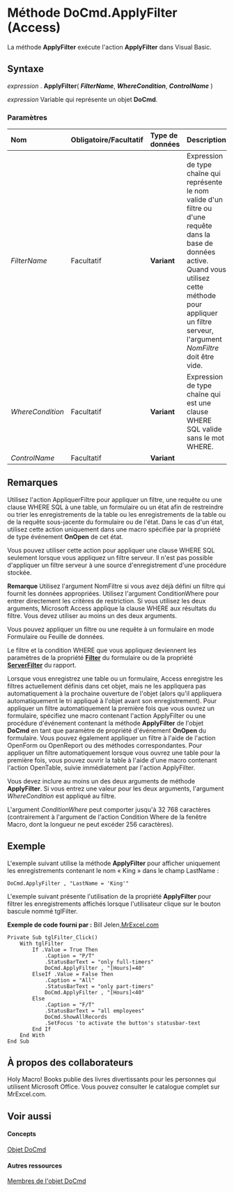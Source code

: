
# Méthode DoCmd.ApplyFilter (Access)

La méthode  **ApplyFilter** exécute l'action **ApplyFilter** dans Visual Basic.
 


## Syntaxe

*expression* . **ApplyFilter**( ***FilterName***, ***WhereCondition***, ***ControlName*** )
 

 
*expression* Variable qui représente un objet **DoCmd**.
 

 

### Paramètres



|**Nom**|**Obligatoire/Facultatif**|**Type de données**|**Description**|
|:-----|:-----|:-----|:-----|
| _FilterName_|Facultatif|**Variant**|Expression de type chaîne qui représente le nom valide d'un filtre ou d'une requête dans la base de données active. Quand vous utilisez cette méthode pour appliquer un filtre serveur, l'argument  _NomFiltre_ doit être vide.|
| _WhereCondition_|Facultatif|**Variant**|Expression de type chaîne qui est une clause WHERE SQL valide sans le mot WHERE.|
| _ControlName_|Facultatif|**Variant**||

## Remarques

Utilisez l'action AppliquerFiltre pour appliquer un filtre, une requête ou une clause WHERE SQL à une table, un formulaire ou un état afin de restreindre ou trier les enregistrements de la table ou les enregistrements de la table ou de la requête sous-jacente du formulaire ou de l'état. Dans le cas d'un état, utilisez cette action uniquement dans une macro spécifiée par la propriété de type événement  **OnOpen** de cet état.
 

 
Vous pouvez utiliser cette action pour appliquer une clause WHERE SQL seulement lorsque vous appliquez un filtre serveur. Il n'est pas possible d'appliquer un filtre serveur à une source d'enregistrement d'une procédure stockée.
 

 

 **Remarque**  Utilisez l'argument NomFiltre si vous avez déjà défini un filtre qui fournit les données appropriées. Utilisez l'argument ConditionWhere pour entrer directement les critères de restriction. Si vous utilisez les deux arguments, Microsoft Access applique la clause WHERE aux résultats du filtre. Vous devez utiliser au moins un des deux arguments.
 

Vous pouvez appliquer un filtre ou une requête à un formulaire en mode Formulaire ou Feuille de données.
 

 
Le filtre et la condition WHERE que vous appliquez deviennent les paramètres de la propriété  **[Filter](5eb49f82-8519-981c-a663-9862736ac95f.md)** du formulaire ou de la propriété **[ServerFilter](e73ad797-8c76-705f-080b-2d0f3423cb39.md)** du rapport.
 

 
Lorsque vous enregistrez une table ou un formulaire, Access enregistre les filtres actuellement définis dans cet objet, mais ne les appliquera pas automatiquement à la prochaine ouverture de l'objet (alors qu'il appliquera automatiquement le tri appliqué à l'objet avant son enregistrement). Pour appliquer un filtre automatiquement la première fois que vous ouvrez un formulaire, spécifiez une macro contenant l'action ApplyFilter ou une procédure d'événement contenant la méthode  **ApplyFilter** de l'objet **DoCmd** en tant que paramètre de propriété d'événement **OnOpen** du formulaire. Vous pouvez également appliquer un filtre à l'aide de l'action OpenForm ou OpenReport ou des méthodes correspondantes. Pour appliquer un filtre automatiquement lorsque vous ouvrez une table pour la première fois, vous pouvez ouvrir la table à l'aide d'une macro contenant l'action OpenTable, suivie immédiatement par l'action ApplyFilter.
 

 
Vous devez inclure au moins un des deux arguments de méthode  **ApplyFilter**. Si vous entrez une valeur pour les deux arguments, l'argument _WhereCondition_ est appliqué au filtre.
 

 
L'argument  _ConditionWhere_ peut comporter jusqu'à 32 768 caractères (contrairement à l'argument de l'action Condition Where de la fenêtre Macro, dont la longueur ne peut excéder 256 caractères).
 

 

## Exemple

L'exemple suivant utilise la méthode  **ApplyFilter** pour afficher uniquement les enregistrements contenant le nom « King » dans le champ LastName :
 

 

```
DoCmd.ApplyFilter , "LastName = 'King'"
```


 

 
L'exemple suivant présente l'utilisation de la propriété  **ApplyFilter** pour filtrer les enregistrements affichés lorsque l'utilisateur clique sur le bouton bascule nommé tglFilter.
 

 
 **Exemple de code fourni par :** Bill Jelen,[MrExcel.com](http://www.mrexcel.com/)
 

 



```
Private Sub tglFilter_Click()
    With tglFilter
        If .Value = True Then
            .Caption = "P/T"
            .StatusBarText = "only full-timers"
            DoCmd.ApplyFilter , "[Hours]=40"
        ElseIf .Value = False Then
            .Caption = "All"
            .StatusBarText = "only part-timers"
            DoCmd.ApplyFilter , "[Hours]<40"
        Else
            .Caption = "F/T"
            .StatusBarText = "all employees"
            DoCmd.ShowAllRecords
            .SetFocus 'to activate the button's statusbar-text
        End If
    End With
End Sub
```


## À propos des collaborateurs
<a name="AboutContributors"> </a>

Holy Macro! Books publie des livres divertissants pour les personnes qui utilisent Microsoft Office. Vous pouvez consulter le catalogue complet sur MrExcel.com.
 

 

## Voir aussi
<a name="AboutContributors"> </a>


#### Concepts


 
[Objet DoCmd](3ce44cca-9979-0a1e-9787-079a52ce528f.md)
#### Autres ressources


 
[Membres de l'objet DoCmd](3e7ade9e-86e4-0751-188b-5d31c9101651.md)
